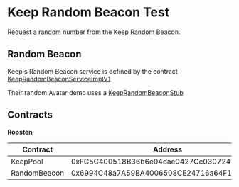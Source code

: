 # Keep Random Beacon Test

Request a random number from the Keep Random Beacon.

## Random Beacon

Keep's Random Beacon service is defined by the contract [KeepRandomBeaconServiceImplV1](https://github.com/keep-network/keep-core/blob/master/contracts/solidity/contracts/KeepRandomBeaconServiceImplV1.sol)

Their random Avatar demo uses a [KeepRandomBeaconStub](https://github.com/keep-network/random-beacon-box/blob/master/contracts/KeepRandomBeaconStub.sol)


## Contracts

**Ropsten**

| Contract       | Address      |
| -------------- | ------------ |
| KeepPool     | 0xFC5C400518B36b6e04dae0427Cc03072477180E8 |
| RandomBeacon | 0x6994C48a7A59BA4006508CE24716a64F163dA014 |